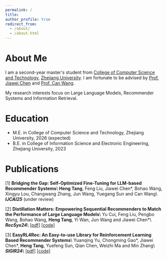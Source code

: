 ```yaml
---
permalink: /
title: 
author_profile: true
redirect_from: 
  - /about/
  - /about.html
---
```


About Me
======

I am a second-year master's student from [College of Computer Science and Technology](http://www.en.cs.zju.edu.cn/), [Zhejiang University](https://www.zju.edu.cn/english/). I am fortunate to be advised by [Prof. Jiawei Chen](https://jiawei-chen.github.io/) and [Prof. Can Wang](https://person.zju.edu.cn/wangcan). 

My research interests focus on Large Language Models, Recommender Systems and Information Retrieval.


Education
======
* M.E. in College of Computer Science and Technology, Zhejiang University, 2026 (expected)
* B.E. in College of Information Science and Electronic Engineering, Zhejiang University, 2023


Publications
======
[1] **Bridging the Gap: Self-Optimized Fine-Tuning for LLM-based Recommender Systems**\\
**Heng Tang**, Feng Liu, Jiawei Chen\*, Bohao Wang, Xingyu Lou, Changwang Zhang, Jun Wang, Yuegang Sun and Can Wang\\
_**IJCAI25**_ (under review)

[2] **Distillation Matters: Empowering Sequential Recommenders to Match the Performance of Large Language Models**\\
Yu Cui, Feng Liu, Pengbo Wang, Bohao Wang, **Heng Tang**, Yi Wan, Jun Wang and Jiawei Chen\*\\
_**RecSys24**_\\
[[pdf]](https://arxiv.org/pdf/2405.00338) [[code]](https://github.com/istarryn/DLLM2Rec)

[3] **EasyRL4Rec: An Easy-to-use Library for Reinforcement Learning Based Recommender Systems**\\
Yuanqing Yu, Chongming Gao\*, Jiawei Chen\*, **Heng Tang**, Yuefeng Sun, Qian Chen, Weizhi Ma and Min Zhang\\
_**SIGIR24**_\\
[[pdf]](https://arxiv.org/pdf/2402.15164) [[code]](https://github.com/chongminggao/EasyRL4Rec)
